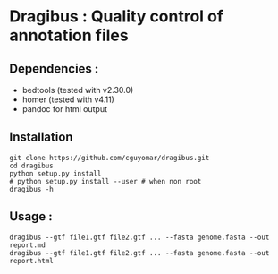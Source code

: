 # Dragibus : Quality control of annotation files

## Dependencies : 

- bedtools (tested with v2.30.0)
- homer (tested with v4.11)
- pandoc for html output

## Installation

```
git clone https://github.com/cguyomar/dragibus.git
cd dragibus
python setup.py install
# python setup.py install --user # when non root
dragibus -h

```

## Usage : 

```
dragibus --gtf file1.gtf file2.gtf ... --fasta genome.fasta --out report.md
dragibus --gtf file1.gtf file2.gtf ... --fasta genome.fasta --out report.html
```
